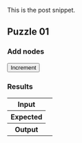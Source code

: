This is the post snippet.

<!--BREAK-->

<div id="puzzle01">
  <h2>Puzzle 01</h2>
  <div class="node-editor"></div>
  <h3>Add nodes</h3>
  <div class="buttons">
    <button class="btn btn-success add" data-component="increment">Increment</button>
  </div>
  <h3>Results</h3>
  <table class="results table">
    <tbody>
      <tr>
        <th scope="row">Input</th>
        <td>
          <div class="input"></div>
        </td>
      </tr>
      <tr>
        <th scope="row">Expected</th>
        <td>
          <div class="expected"></div>
        </td>
      </tr>
      <tr class="output-row">
        <th scope="row">Output</th>
        <td>
          <div class="output"></div>
        </td>
      </tr>
    </tbody>
  </table>
</div>
